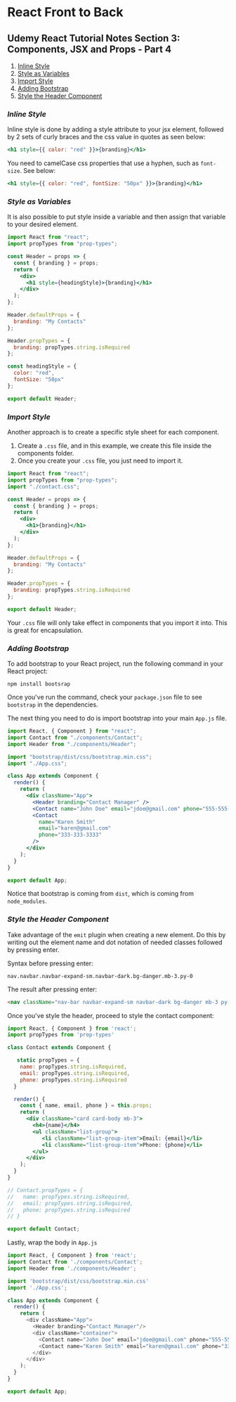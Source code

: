 # React Front to Back

## Udemy React Tutorial Notes Section 3: Components, JSX and Props - Part 4

1. [ Inline Style ](#inline-style)
2. [ Style as Variables ](#var-style)
3. [ Import Style ](#import-style)
4. [ Adding Bootstrap ](#bootstrap)
5. [ Style the Header Component ](#header-style)

<a data="inline-style"></a>

### **_Inline Style_**

Inline style is done by adding a style attribute to your jsx element, followed by 2 sets of curly braces and the css value in quotes as seen below:

```jsx
<h1 style={{ color: "red" }}>{branding}</h1>
```

You need to camelCase css properties that use a hyphen, such as `font-size`. See below:

```jsx
<h1 style={{ color: "red", fontSize: "50px" }}>{branding}</h1>
```

<a data="var-style"></a>

### **_Style as Variables_**

It is also possible to put style inside a variable and then assign that variable to your desired element.

```jsx
import React from "react";
import propTypes from "prop-types";

const Header = props => {
  const { branding } = props;
  return (
    <div>
      <h1 style={headingStyle}>{branding}</h1>
    </div>
  );
};

Header.defaultProps = {
  branding: "My Contacts"
};

Header.propTypes = {
  branding: propTypes.string.isRequired
};

const headingStyle = {
  color: "red",
  fontSize: "50px"
};

export default Header;
```

<a data="import-style"></a>

### **_Import Style_**

Another approach is to create a specific style sheet for each component.

1. Create a `.css` file, and in this example, we create this file inside the components folder.
2. Once you create your `.css` file, you just need to import it.

```jsx
import React from "react";
import propTypes from "prop-types";
import "./contact.css";

const Header = props => {
  const { branding } = props;
  return (
    <div>
      <h1>{branding}</h1>
    </div>
  );
};

Header.defaultProps = {
  branding: "My Contacts"
};

Header.propTypes = {
  branding: propTypes.string.isRequired
};

export default Header;
```

Your `.css` file will only take effect in components that you import it into. This is great for encapsulation.

<a data="adding-bootstrap"></a>

### **_Adding Bootstrap_**

To add bootstrap to your React project, run the following command in your React project:

```
npm install bootsrap
```

Once you've run the command, check your `package.json` file to see `bootstrap` in the dependencies.

The next thing you need to do is import bootstrap into your main `App.js` file.

```jsx
import React, { Component } from "react";
import Contact from "./components/Contact";
import Header from "./components/Header";

import "bootstrap/dist/css/bootstrap.min.css";
import "./App.css";

class App extends Component {
  render() {
    return (
      <div className="App">
        <Header branding="Contact Manager" />
        <Contact name="John Doe" email="jdoe@gmail.com" phone="555-555-5555" />
        <Contact
          name="Karen Smith"
          email="karen@gmail.com"
          phone="333-333-3333"
        />
      </div>
    );
  }
}

export default App;
```

Notice that bootstrap is coming from `dist`, which is coming from `node_modules`.

<a data="header-style"></a>

### **_Style the Header Component_**

Take advantage of the `emit` plugin when creating a new element. Do this by writing out the element name and dot notation of needed classes followed by pressing enter.

Syntax before pressing enter:

```
nav.navbar.navbar-expand-sm.navbar-dark.bg-danger.mb-3.py-0
```

The result after pressing enter:

```html
<nav className="nav-bar navbar-expand-sm navbar-dark bg-danger mb-3 py-0"></nav>
```

Once you've style the header, proceed to style the contact component:

```jsx
import React, { Component } from 'react';
import propTypes from 'prop-types'

class Contact extends Component {

   static propTypes = {
    name: propTypes.string.isRequired,
    email: propTypes.string.isRequired,
    phone: propTypes.string.isRequired
  }

  render() {
    const { name, email, phone } = this.props;
    return (
      <div className="card card-body mb-3">
        <h4>{name}</h4>
        <ul className="list-group">
           <li className="list-group-item">Email: {email}</li>
           <li className="list-group-item">Phone: {phone}</li>
        </ul>
      </div>
    );
  }
}

// Contact.propTypes = {
//   name: propTypes.string.isRequired,
//   email: propTypes.string.isRequired,
//   phone: propTypes.string.isRequired
// }

export default Contact;
```

Lastly, wrap the body in ```App.js```

```javascript
import React, { Component } from 'react';
import Contact from './components/Contact';
import Header from './components/Header';

import 'bootstrap/dist/css/bootstrap.min.css'
import './App.css';

class App extends Component {
  render() {
    return (
      <div className="App">
        <Header branding="Contact Manager"/>
        <div className="container">
          <Contact name="John Doe" email="jdoe@gmail.com" phone="555-555-5555"/>
          <Contact name="Karen Smith" email="karen@gmail.com" phone="333-333-3333"/>
        </div>
      </div>
    );
  }
}

export default App;
```


